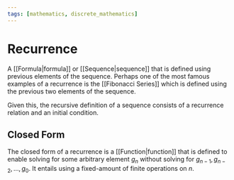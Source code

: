 ```yaml
---
tags: [mathematics, discrete_mathematics]
---
```


# Recurrence

A [[Formula|formula]] or [[Sequence|sequence]] that is defined using previous elements of the sequence. Perhaps one of the most famous examples of a recurrence is the [[Fibonacci Series]] which is defined using the previous two elements of the sequence.

Given this, the recursive definition of a sequence consists of a recurrence relation and an initial condition.

## Closed Form

The closed form of a recurrence is a [[Function|function]] that is defined to enable solving for some arbitrary element $g_{n}$ without solving for $g_{n-1}, g_{n-2}, \dots, g_{0}$. It entails using a fixed-amount of finite operations on $n$.